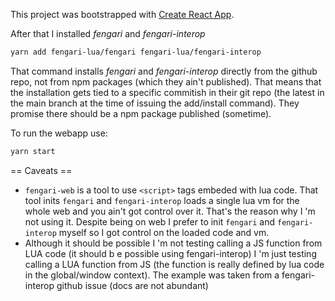 This project was bootstrapped with [Create React App](https://github.com/facebookincubator/create-react-app).

After that I installed *fengari* and *fengari-interop*

```bash
yarn add fengari-lua/fengari fengari-lua/fengari-interop
```

That command installs *fengari* and *fengari-interop* directly from the github repo, not from npm packages (which they ain't published). That means that the installation gets tied to a specific commitish in their git repo (the latest in the main branch at the time of issuing the add/install command). They promise there should be a npm package published (sometime).

To run the webapp use:

```bash
yarn start
```

== Caveats ==

* `fengari-web` is a tool to use `<script>` tags embeded with lua code. That tool inits `fengari` and `fengari-interop` loads a single lua vm for the whole web and you ain't got control over it. That's the reason why I 'm not using it. Despite being on web I prefer to init `fengari` and `fengari-interop` myself so I got control on the loaded code and vm.
* Although it should be possible I 'm not testing calling a JS function from LUA code (it should b e possible using fengari-interop) I 'm just testing calling a LUA function from JS (the function is really defined by lua code in the global/window context). The example was taken from a fengari-interop github issue (docs are not abundant)


